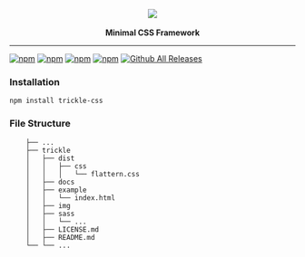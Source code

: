 <p align="center">
  <img src="https://raw.githubusercontent.com/ryan-bush/trickle/master/img/trickle-36.png"><br><br>
  <b>Minimal CSS Framework</b>
  <hr>
</p>

[![npm](https://img.shields.io/npm/v/trickle-css.svg?style=flat-square)]()
[![npm](https://img.shields.io/npm/l/trickle-css.svg?style=flat-square)](https://github.com/ryan-bush/trickle/blob/master/LICENSE)
[![npm](https://img.shields.io/npm/dm/trickle-css.svg?style=flat-square)](https://www.npmjs.com/package/trickle-css)
[![npm](https://img.shields.io/npm/dt/trickle-css.svg?style=flat-square)](https://www.npmjs.com/package/trickle-css)
[![Github All Releases](https://img.shields.io/github/downloads/ryan-bush/trickle-css/total.svg?style=flat-square)](https://github.com/ryan-bush/trickle)

### Installation

```
npm install trickle-css
```

### File Structure
```
    ├── ...
    ├── trickle
    │   ├── dist
    │   │   ├── css
    │   │   │   └── flattern.css
    │   ├── docs
    │   ├── example
    │   │   └── index.html
    │   ├── img
    │   ├── sass
    │   │   └── ...
    │   ├── LICENSE.md
    │   ├── README.md
    └── └── ...
```
